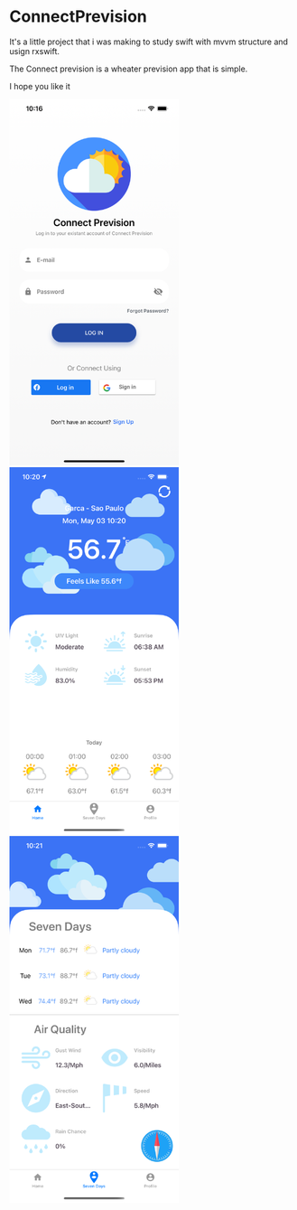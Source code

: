 # ConnectPrevision

It's a little project that i was making to study swift with mvvm structure and usign rxswift.

The Connect prevision is a wheater prevision app that is simple.

I hope you like it

<img width="300" alt="Login Screen" src="https://github.com/RonaldoSamuel/ConnectPrevision/blob/main/Prints/Simulator%20Screen%20Shot%20-%20iPhone%2012%20Pro%20Max%20-%202021-05-03%20at%2010.16.27.png" style="max-width:100%;">

<img width="300" alt="Home Screen" src="https://github.com/RonaldoSamuel/ConnectPrevision/blob/main/Prints/Simulator%20Screen%20Shot%20-%20iPhone%2012%20Pro%20Max%20-%202021-05-03%20at%2010.20.48.png" style="max-width:100%;">

<img width="300" alt="Home Screen" src="https://github.com/RonaldoSamuel/ConnectPrevision/blob/main/Prints/Simulator%20Screen%20Shot%20-%20iPhone%2012%20Pro%20Max%20-%202021-05-03%20at%2010.21.11.png" style="max-width:100%;">

